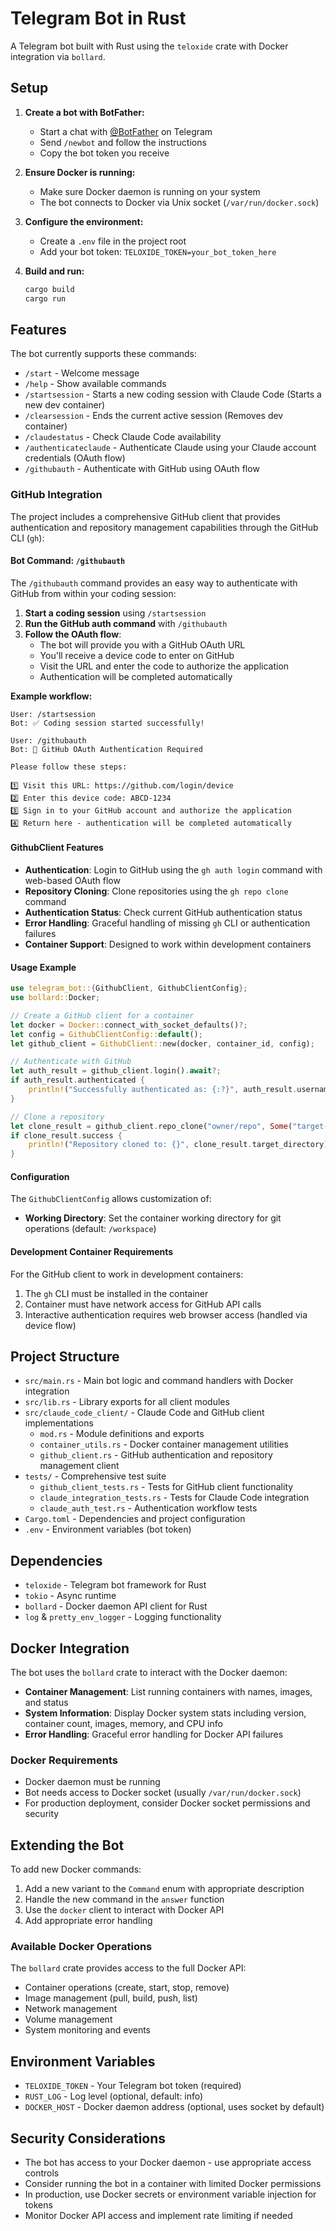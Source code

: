 # Telegram Bot in Rust

A Telegram bot built with Rust using the `teloxide` crate with Docker integration via `bollard`.

## Setup

1. **Create a bot with BotFather:**
   - Start a chat with [@BotFather](https://t.me/botfather) on Telegram
   - Send `/newbot` and follow the instructions
   - Copy the bot token you receive

2. **Ensure Docker is running:**
   - Make sure Docker daemon is running on your system
   - The bot connects to Docker via Unix socket (`/var/run/docker.sock`)

3. **Configure the environment:**
   - Create a `.env` file in the project root
   - Add your bot token: `TELOXIDE_TOKEN=your_bot_token_here`

4. **Build and run:**
   ```bash
   cargo build
   cargo run
   ```

## Features

The bot currently supports these commands:
- `/start` - Welcome message
- `/help` - Show available commands
- `/startsession` - Starts a new coding session with Claude Code (Starts a new dev container)
- `/clearsession` - Ends the current active session (Removes dev container)
- `/claudestatus` - Check Claude Code availability
- `/authenticateclaude` - Authenticate Claude using your Claude account credentials (OAuth flow)
- `/githubauth` - Authenticate with GitHub using OAuth flow

### GitHub Integration

The project includes a comprehensive GitHub client that provides authentication and repository management capabilities through the GitHub CLI (`gh`):

#### Bot Command: `/githubauth`

The `/githubauth` command provides an easy way to authenticate with GitHub from within your coding session:

1. **Start a coding session** using `/startsession`
2. **Run the GitHub auth command** with `/githubauth`
3. **Follow the OAuth flow**:
   - The bot will provide you with a GitHub OAuth URL
   - You'll receive a device code to enter on GitHub
   - Visit the URL and enter the code to authorize the application
   - Authentication will be completed automatically

**Example workflow:**
```
User: /startsession
Bot: ✅ Coding session started successfully!

User: /githubauth
Bot: 🔗 GitHub OAuth Authentication Required

Please follow these steps:

1️⃣ Visit this URL: https://github.com/login/device
2️⃣ Enter this device code: ABCD-1234
3️⃣ Sign in to your GitHub account and authorize the application
4️⃣ Return here - authentication will be completed automatically
```

#### GithubClient Features
- **Authentication**: Login to GitHub using the `gh auth login` command with web-based OAuth flow
- **Repository Cloning**: Clone repositories using the `gh repo clone` command
- **Authentication Status**: Check current GitHub authentication status
- **Error Handling**: Graceful handling of missing `gh` CLI or authentication failures
- **Container Support**: Designed to work within development containers

#### Usage Example

```rust
use telegram_bot::{GithubClient, GithubClientConfig};
use bollard::Docker;

// Create a GitHub client for a container
let docker = Docker::connect_with_socket_defaults()?;
let config = GithubClientConfig::default();
let github_client = GithubClient::new(docker, container_id, config);

// Authenticate with GitHub
let auth_result = github_client.login().await?;
if auth_result.authenticated {
    println!("Successfully authenticated as: {:?}", auth_result.username);
}

// Clone a repository
let clone_result = github_client.repo_clone("owner/repo", Some("target-dir")).await?;
if clone_result.success {
    println!("Repository cloned to: {}", clone_result.target_directory);
}
```

#### Configuration

The `GithubClientConfig` allows customization of:
- **Working Directory**: Set the container working directory for git operations (default: `/workspace`)

#### Development Container Requirements

For the GitHub client to work in development containers:
1. The `gh` CLI must be installed in the container
2. Container must have network access for GitHub API calls
3. Interactive authentication requires web browser access (handled via device flow)

## Project Structure

- `src/main.rs` - Main bot logic and command handlers with Docker integration
- `src/lib.rs` - Library exports for all client modules
- `src/claude_code_client/` - Claude Code and GitHub client implementations
  - `mod.rs` - Module definitions and exports
  - `container_utils.rs` - Docker container management utilities
  - `github_client.rs` - GitHub authentication and repository management client
- `tests/` - Comprehensive test suite
  - `github_client_tests.rs` - Tests for GitHub client functionality
  - `claude_integration_tests.rs` - Tests for Claude Code integration
  - `claude_auth_test.rs` - Authentication workflow tests
- `Cargo.toml` - Dependencies and project configuration
- `.env` - Environment variables (bot token)

## Dependencies

- `teloxide` - Telegram bot framework for Rust
- `tokio` - Async runtime
- `bollard` - Docker daemon API client for Rust
- `log` & `pretty_env_logger` - Logging functionality

## Docker Integration

The bot uses the `bollard` crate to interact with the Docker daemon:
- **Container Management**: List running containers with names, images, and status
- **System Information**: Display Docker system stats including version, container count, images, memory, and CPU info
- **Error Handling**: Graceful error handling for Docker API failures

### Docker Requirements

- Docker daemon must be running
- Bot needs access to Docker socket (usually `/var/run/docker.sock`)
- For production deployment, consider Docker socket permissions and security

## Extending the Bot

To add new Docker commands:
1. Add a new variant to the `Command` enum with appropriate description
2. Handle the new command in the `answer` function
3. Use the `docker` client to interact with Docker API
4. Add appropriate error handling

### Available Docker Operations

The `bollard` crate provides access to the full Docker API:
- Container operations (create, start, stop, remove)
- Image management (pull, build, push, list)
- Network management
- Volume management
- System monitoring and events

## Environment Variables

- `TELOXIDE_TOKEN` - Your Telegram bot token (required)
- `RUST_LOG` - Log level (optional, default: info)
- `DOCKER_HOST` - Docker daemon address (optional, uses socket by default)

## Security Considerations

- The bot has access to your Docker daemon - use appropriate access controls
- Consider running the bot in a container with limited Docker permissions
- In production, use Docker secrets or environment variable injection for tokens
- Monitor Docker API access and implement rate limiting if needed
